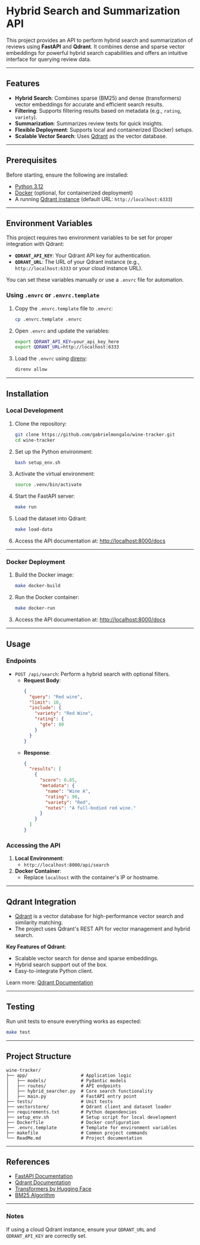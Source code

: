 # **Hybrid Search and Summarization API**

This project provides an API to perform hybrid search and summarization of reviews using **FastAPI** and **Qdrant**. It combines dense and sparse vector embeddings for powerful hybrid search capabilities and offers an intuitive interface for querying review data.

---

## **Features**

- **Hybrid Search**: Combines sparse (BM25) and dense (transformers) vector embeddings for accurate and efficient search results.
- **Filtering**: Supports filtering results based on metadata (e.g., `rating`, `variety`).
- **Summarization**: Summarizes review texts for quick insights.
- **Flexible Deployment**: Supports local and containerized (Docker) setups.
- **Scalable Vector Search**: Uses [Qdrant](https://qdrant.tech/) as the vector database.

---

## **Prerequisites**

Before starting, ensure the following are installed:

- [Python 3.12](https://www.python.org/downloads/)
- [Docker](https://www.docker.com/) (optional, for containerized deployment)
- A running [Qdrant instance](https://qdrant.tech/documentation/) (default URL: `http://localhost:6333`)

---

## **Environment Variables**

This project requires two environment variables to be set for proper integration with Qdrant:

- **`QDRANT_API_KEY`**: Your Qdrant API key for authentication.
- **`QDRANT_URL`**: The URL of your Qdrant instance (e.g., `http://localhost:6333` or your cloud instance URL).

You can set these variables manually or use a `.envrc` file for automation.

### **Using `.envrc` or `.envrc.template`**

1. Copy the `.envrc.template` file to `.envrc`:

   ```bash
   cp .envrc.template .envrc
   ```

2. Open `.envrc` and update the variables:

   ```bash
   export QDRANT_API_KEY=your_api_key_here
   export QDRANT_URL=http://localhost:6333
   ```

3. Load the `.envrc` using [direnv](https://direnv.net/):
   ```bash
   direnv allow
   ```

---

## **Installation**

### **Local Development**

1. Clone the repository:

   ```bash
   git clone https://github.com/gabrielmongalo/wine-tracker.git
   cd wine-tracker
   ```

2. Set up the Python environment:

   ```bash
   bash setup_env.sh
   ```

3. Activate the virtual environment:

   ```bash
   source .venv/bin/activate
   ```

4. Start the FastAPI server:

   ```bash
   make run
   ```

5. Load the dataset into Qdrant:

   ```bash
   make load-data
   ```

6. Access the API documentation at: [http://localhost:8000/docs](http://localhost:8000/docs)

---

### **Docker Deployment**

1. Build the Docker image:

   ```bash
   make docker-build
   ```

2. Run the Docker container:

   ```bash
   make docker-run
   ```

3. Access the API documentation at: [http://localhost:8000/docs](http://localhost:8000/docs)

---

## **Usage**

### **Endpoints**

- `POST /api/search`: Perform a hybrid search with optional filters.
  - **Request Body**:
    ```json
    {
      "query": "Red wine",
      "limit": 10,
      "include": {
        "variety": "Red Wine",
        "rating": {
          "gte": 80
        }
      }
    }
    ```
  - **Response**:
    ```json
    {
      "results": [
        {
          "score": 0.85,
          "metadata": {
            "name": "Wine A",
            "rating": 90,
            "variety": "Red",
            "notes": "A full-bodied red wine."
          }
        }
      ]
    }
    ```

### **Accessing the API**

1. **Local Environment**:
   - `http://localhost:8000/api/search`
2. **Docker Container**:
   - Replace `localhost` with the container's IP or hostname.

---

## **Qdrant Integration**

- [Qdrant](https://qdrant.tech/) is a vector database for high-performance vector search and similarity matching.
- The project uses Qdrant's REST API for vector management and hybrid search.

**Key Features of Qdrant**:

- Scalable vector search for dense and sparse embeddings.
- Hybrid search support out of the box.
- Easy-to-integrate Python client.

Learn more: [Qdrant Documentation](https://qdrant.tech/documentation/)

---

## **Testing**

Run unit tests to ensure everything works as expected:

```bash
make test
```

---

## **Project Structure**

```plaintext
wine-tracker/
├── app/                    # Application logic
│   ├── models/             # Pydantic models
│   ├── routes/             # API endpoints
│   ├── hybrid_searcher.py  # Core search functionality
│   ├── main.py             # FastAPI entry point
├── tests/                  # Unit tests
├── vectorstore/            # Qdrant client and dataset loader
├── requirements.txt        # Python dependencies
├── setup_env.sh            # Setup script for local development
├── Dockerfile              # Docker configuration
├── .envrc.template         # Template for environment variables
├── makefile                # Common project commands
└── ReadMe.md               # Project documentation
```

---

## **References**

- [FastAPI Documentation](https://fastapi.tiangolo.com/)
- [Qdrant Documentation](https://qdrant.tech/documentation/)
- [Transformers by Hugging Face](https://huggingface.co/docs/transformers/)
- [BM25 Algorithm](https://en.wikipedia.org/wiki/Okapi_BM25)

---

### **Notes**

If using a cloud Qdrant instance, ensure your `QDRANT_URL` and `QDRANT_API_KEY` are correctly set.
